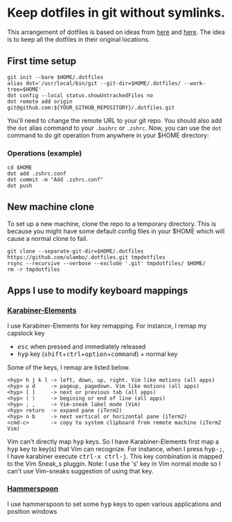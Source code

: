 # Keep dotfiles in git without symlinks.

This arrangement of dotfiles is based on ideas from [here](https://news.ycombinator.com/item?id=11070797) and [here](https://github.com/anandpiyer/.dotfiles/tree/master/.dotfiles). The idea is to keep all the dotfiles in their original locations.

## First time setup
```
git init --bare $HOME/.dotfiles
alias dot='/usr/local/bin/git --git-dir=$HOME/.dotfiles/ --work-tree=$HOME'
dot config --local status.showUntrackedFiles no
dot remote add origin git@github.com:${YOUR_GITHUB_REPOSITORY}/.dotfiles.git
```
You'll need to change the remote URL to your git repo. You should also add the `dot` alias command to your `.bashrc` or  `.zshrc`. Now, you can use the `dot` command to do git operation from anywhere in your $HOME directory:

### Operations (example)
```
cd $HOME
dot add .zshrc.conf
dot commit -m "Add .zshrc.conf"
dot push
```
## New machine clone
To set up a new machine, clone the repo to a temporary directory. This is because you might have some default config files in your $HOME which will cause a normal clone to fail.
```
git clone --separate-git-dir=$HOME/.dotfiles https://github.com/olambo/.dotfiles.git tmpdotfiles
rsync --recursive --verbose --exclude '.git' tmpdotfiles/ $HOME/
rm -r tmpdotfiles
```
## Apps I use to modify keyboard mappings

### [Karabiner-Elements](https://pqrs.org/osx/karabiner/)
I use Karabiner-Elements for key remapping. For instance, I remap my capslock key
- <kbd>esc</kbd> when pressed and immediately released
- <kbd>hyp</kbd> key (<kbd>shift</kbd>+<kbd>ctrl</kbd>+<kbd>option</kbd>+<kbd>command</kbd>) + normal key

Some of the keys, I remap are listed below.

```
<hyp> h j k l -> left, down, up, right. Vim like motions (all apps)
<hyp> u d     -> pageup, pagedown. Vim like motions (all apps)
<hyp> [ ]     -> next or previous tab (all apps)
<hyp> ( )     -> begining or end of line (all apps)
<hyp> ; ,     -> Vim-sneak label mode (Vim)
<hyp> return  -> expand pane (iTerm2) 
<hyp> n b     -> next vertical or horizontal pane (iTerm2) 
<cmd-c>       -> copy to system clipboard from remote machine (iTerm2 Vim)
```
Vim can't directly map <kbd>hyp</kbd> keys. So I have Karabiner-Elements first map a <kbd>hyp</kbd> key to key(s) that Vim can recognize.
For instance, when I press <kbd>hyp-;</kbd>, I have karabiner execute <kbd>ctrl-x ctrl-j</kbd>. This key combination is mapped to the Vim Sneak_s pluggin. 
Note: I use the 's' key in Vim normal mode so I can't use Vim-sneaks suggestion of using that key.

### [Hammerspoon](https://www.hammerspoon.org)
I use hammerspoon to set some <kbd>hyp</kbd> keys to open various applications and position windows

